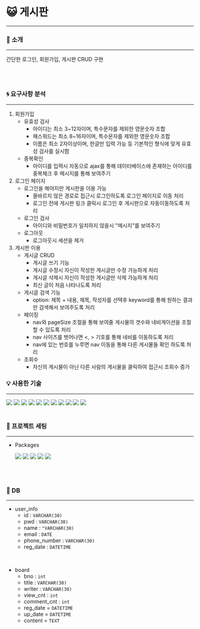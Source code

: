 # :smiley_cat: 게시판
***

###  :bell: 소개
***

간단한 로그인, 회원가입, 게시판 CRUD 구현

<br>
<br>

### :cyclone: 요구사항 분석
***

 1. 회원가입
    * 유효성 검사 
      * 아이디는 최소 3~12자이며, 특수문자를 제외한 영문숫자 조합
      * 패스워드는 최소 8~16자이며, 특수문자를 제외한 영문숫자 조합
      * 이름은 최소 2자이상이며, 한글만 입력 가능 등 기본적인 형식에 맞게 유효성 검사를 실시함
    * 중복확인
      * 아이디를 입력시 자동으로 ajax를 통해 데이터베이스에 존재하는 아이디를 중복체크 후 메시지를 통해 보여주기
 2. 로그인 페이지
    * 로그인을 해야지만 게시판을 이용 가능
      * 올바르지 않은 경로로 접근시 로그인하도록 로그인 페이지로 이동 처리
      * 로그인 전에 게시판 링크 클릭시 로그인 후 게시판으로 자동이동하도록 처리
    * 로그인 검사
      * 아이디와 비밀번호가 일치하지 않을시 "메시지"를 보여주기
    * 로그아웃
      * 로그아웃시 세션을 제거 
 3. 게시판 이용
    * 게시글 CRUD
      * 게시글 쓰기 기능  
      * 게시글 수정시 자신이 작성한 게시글만 수정 가능하게 처리
      * 게시글 삭제시 자신이 작성한 게시글만 삭제 가능하게 처리
      * 최신 글이 처음 나타나도록 처리
    * 게시글 검색 기능
      * option: 제목 + 내용, 제목, 작성자를 선택후 keyword를 통해 원하는 결과만 검색해서 보여주도록 처리
    * 페이징
      * nav와 pageSize 조절을 통해 보여줄 게시물의 갯수와 네비게이션을 조절 할 수 있도록 처리
      * nav 사이즈를 벗어나면 <, > 기호를 통해 네비를 이동하도록 처리
      * nav에 있는 번호를 누루면 nav 이동을 통해 다른 게시물들 확인 하도록 처리
    * 조회수
      * 자신의 게시물이 아닌 다른 사람의 게시물을 클릭하여 접근시 조회수 증가 


### :bulb: 사용한 기술
***

<span>
    <img src="https://img.shields.io/badge/spring-6DB33F?style=for-the-badge&logo=spring&logoColor=white">  
    <img src="https://img.shields.io/badge/java-007396?style=for-the-badge&logo=java&logoColor=white">
    <img src="https://img.shields.io/badge/html5-E34F26?style=for-the-badge&logo=html5&logoColor=white">
    <img src="https://img.shields.io/badge/css-1572B6?style=for-the-badge&logo=css3&logoColor=white">
    <img src="https://img.shields.io/badge/javascript-F7DF1E?style=for-the-badge&logo=javascript&logoColor=black">
    <img src="https://img.shields.io/badge/jquery-0769AD?style=for-the-badge&logo=jquery&logoColor=white">
    <img src="https://img.shields.io/badge/mysql-4479A1?style=for-the-badge&logo=mysql&logoColor=white">
    <img src="https://img.shields.io/badge/apache tomcat-F8DC75?style=for-the-badge&logo=apachetomcat&logoColor=white">
    <img src="https://img.shields.io/badge/github-181717?style=for-the-badge&logo=github&logoColor=white">
    <img src="https://img.shields.io/badge/git-F05032?style=for-the-badge&logo=git&logoColor=white">
    <img src="https://img.shields.io/badge/fontawesome-339AF0?style=for-the-badge&logo=fontawesome&logoColor=white">
</span>

<br>
<br>

### :wrench: 프로젝트 세팅
***


* Packages

  <span>
  <img src="https://img.shields.io/badge/spring-5.0.7-blue?style"/>
  <img src="https://img.shields.io/badge/mybatis-3.5.9-blue?style"/>
  <img src="https://img.shields.io/badge/openJDK-11.0.16-blue?style"/>
  <img src="https://img.shields.io/badge/mysql-8.0.30-blue?style"/>
  <img src="https://img.shields.io/badge/Jquery-3.5.1-blue?style"/>
  </span>

<br>
<br>

### :floppy_disk: DB
***

* user_info
    * id : `VARCHAR(30)`
    * pwd : `VARCHAR(30)`
    * name : `"VARCHAR(30)`
    * email : `DATE`
    * phone_number : `VARCHAR(30)`
    * reg_date : `DATETIME`

<br>

* board
    * bno : `int`
    * title : `VARCHAR(30)`
    * writer : `VARCHAR(30)`
    * view_cnt : `int`
    * comment_cnt : `int`
    * reg_date = `DATETIME`
    * up_date = `DATETIME`
    * content = `TEXT`

<br>
<br>